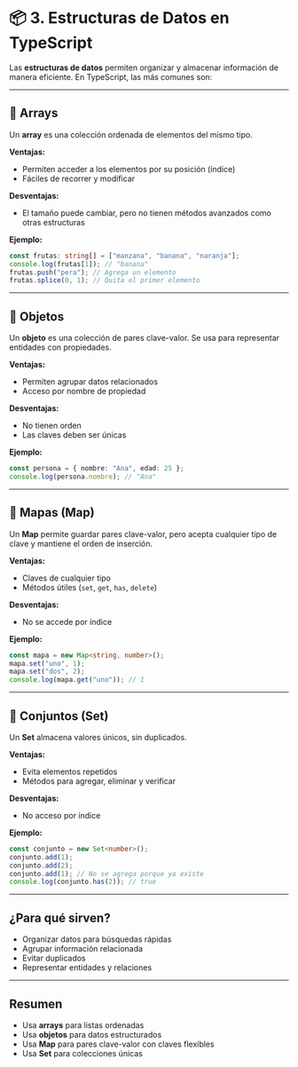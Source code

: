 
# 📦 3. Estructuras de Datos en TypeScript

Las **estructuras de datos** permiten organizar y almacenar información de manera eficiente. En TypeScript, las más comunes son:

---

## 🔹 Arrays
Un **array** es una colección ordenada de elementos del mismo tipo.

**Ventajas:**
- Permiten acceder a los elementos por su posición (índice)
- Fáciles de recorrer y modificar

**Desventajas:**
- El tamaño puede cambiar, pero no tienen métodos avanzados como otras estructuras

**Ejemplo:**
```typescript
const frutas: string[] = ["manzana", "banana", "naranja"];
console.log(frutas[1]); // "banana"
frutas.push("pera"); // Agrega un elemento
frutas.splice(0, 1); // Quita el primer elemento
```

---

## 🔹 Objetos
Un **objeto** es una colección de pares clave-valor. Se usa para representar entidades con propiedades.

**Ventajas:**
- Permiten agrupar datos relacionados
- Acceso por nombre de propiedad

**Desventajas:**
- No tienen orden
- Las claves deben ser únicas

**Ejemplo:**
```typescript
const persona = { nombre: "Ana", edad: 25 };
console.log(persona.nombre); // "Ana"
```

---

## 🔹 Mapas (Map)
Un **Map** permite guardar pares clave-valor, pero acepta cualquier tipo de clave y mantiene el orden de inserción.

**Ventajas:**
- Claves de cualquier tipo
- Métodos útiles (`set`, `get`, `has`, `delete`)

**Desventajas:**
- No se accede por índice

**Ejemplo:**
```typescript
const mapa = new Map<string, number>();
mapa.set("uno", 1);
mapa.set("dos", 2);
console.log(mapa.get("uno")); // 1
```

---

## 🔹 Conjuntos (Set)
Un **Set** almacena valores únicos, sin duplicados.

**Ventajas:**
- Evita elementos repetidos
- Métodos para agregar, eliminar y verificar

**Desventajas:**
- No acceso por índice

**Ejemplo:**
```typescript
const conjunto = new Set<number>();
conjunto.add(1);
conjunto.add(2);
conjunto.add(1); // No se agrega porque ya existe
console.log(conjunto.has(2)); // true
```

---

## ¿Para qué sirven?
- Organizar datos para búsquedas rápidas
- Agrupar información relacionada
- Evitar duplicados
- Representar entidades y relaciones

---

## Resumen
- Usa **arrays** para listas ordenadas
- Usa **objetos** para datos estructurados
- Usa **Map** para pares clave-valor con claves flexibles
- Usa **Set** para colecciones únicas